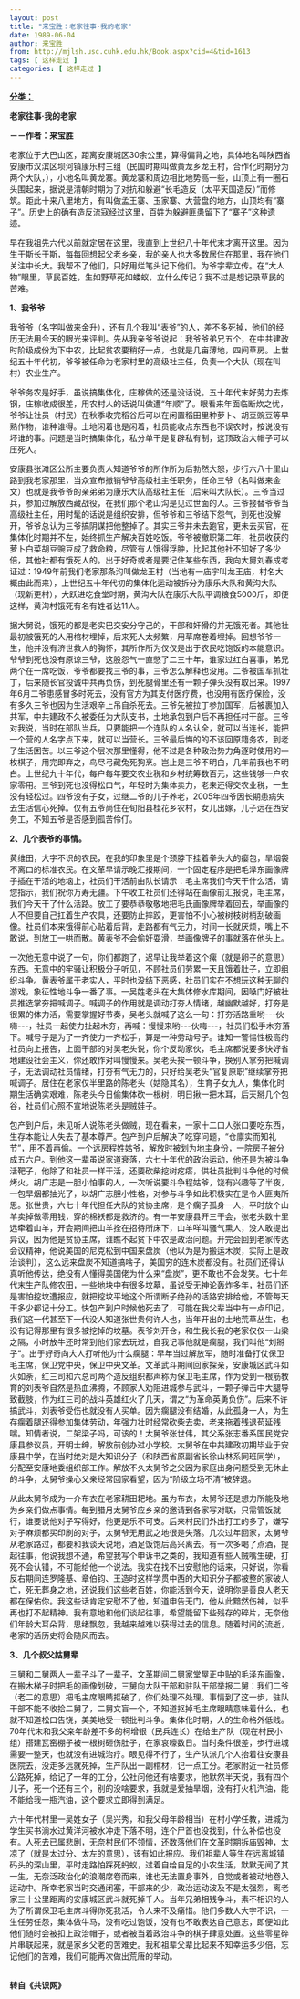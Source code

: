 ```yaml
---
layout: post
title: "来宝胜：老家往事·我的老家"
date: 1989-06-04
author: 来宝胜
from: http://mjlsh.usc.cuhk.edu.hk/Book.aspx?cid=4&tid=1613
tags: [ 这样走过 ]
categories: [ 这样走过 ]
---
```


<div style="margin: 15px 10px 10px 0px;">
 <div>
  <span id="ctl00_ContentPlaceHolder1_chapter1_SubjectLabel" style="font-weight:bold;text-decoration:underline;">
   分类：
  </span>
 </div>
 <p>
  <strong>
   老家往事·我的老家
  </strong>
 </p>
 <p>
  <strong>
   －－作者：来宝胜
  </strong>
 </p>
 <p>
  老家位于大巴山区，距离安康城区30余公里，算得偏背之地，具体地名叫陕西省安康市汉滨区坝河镇康乐村三组（民国时期叫做黄龙乡龙王村，合作化时期分为两个大队，），小地名叫黄龙寨。黄龙寨和周边相比地势高一些，山顶上有一圈石头围起来，据说是清朝时期为了对抗和躲避“长毛造反（太平天国造反）”而修筑。距此十来八里地方，有叫做孟王寨、玉家寨、大营盘的地方，山顶均有“寨子”。历史上的确有造反流寇经过这里，百姓为躲避匪患留下了“寨子”这种遗迹。
 </p>
 <p>
  早在我祖先六代以前就定居在这里，我直到上世纪八十年代末才离开这里。因为生于斯长于斯，每每回想起父老乡亲，我的亲人也大多数居住在那里，我在他们关注中长大。我帮不了他们，只好用烂笔头记下他们。为爷字辈立传。在“大人物”眼里，草民百姓，生如野草死如蝼蚁，立什么传记？我不过是想记录草民的苦难。
 </p>
 <p>
  <strong>
   1、我爷爷
  </strong>
 </p>
 <p>
  我爷爷（名字叫做来金升），还有几个我叫“表爷”的人，差不多死掉，他们的经历无法用今天的眼光来评判。先从我亲爷爷说起：我爷爷弟兄五个，在中共建政时阶级成份为下中农，比起贫农要稍好一点，也就是几亩薄地，四间草房。上世纪五十年代初，爷爷被任命为老家村里的高级社主任，负责一个大队（现在叫村）农业生产。
 </p>
 <p>
  爷爷务农是好手，虽说搞集体化，庄稼做的还是没话说。五十年代末好劳力去炼钢，庄稼收成很差，用农村人的话说叫做遭“年顺”了。眼看来年面临断炊之忧，爷爷让社员（村民）在秋季收完稻谷后可以在闲置稻田里种萝卜、胡豆豌豆等早熟作物，谁种谁得。土地闲着也是闲着，社员能收点东西也不误农时，按说没有坏谁的事。问题是当时搞集体化，私分单干是复辟私有制，这顶政治大帽子可以压死人。
 </p>
 <p>
  安康县张滩区公所主要负责人知道爷爷的所作所为后勃然大怒，步行六八十里山路到我老家那里，当众宣布撤销爷爷高级社主任职务，任命三爷（名叫做来金文）也就是我爷爷的亲弟弟为康乐大队高级社主任（后来叫大队长）。三爷当过兵，参加过解放西藏战役，在我们那个老山沟是见过世面的人。三爷接替爷爷当高级社主任，用时髦的话说是组织安排，但爷爷和三爷结下怨气，到死也没解开，爷爷总认为三爷搞阴谋把他整掉了。其实三爷并未去跑官，更未去买官，在集体化时期并不左，始终抓生产解决百姓吃饭。爷爷被撤职第二年，社员收获的萝卜白菜胡豆豌豆成了救命粮，尽管有人饿得浮肿，比起其他社不知好了多少倍，其他社都有饿死人的。出于好奇或者是要记住某些东西，我向大舅刘春成考证过：1949年前我们老家那条沟叫做龙王村（当地有一庙宇叫龙王庙，村名大概由此而来），上世纪五十年代初的集体化运动被拆分为康乐大队和黄沟大队（现新更村），大跃进吃食堂时期，黄沟大队在康乐大队平调粮食5000斤，即便这样，黄沟村饿死有名有姓者达11人。
 </p>
 <p>
  据大舅说，饿死的都是老实巴交安分守己的，干部和奸猾的并无饿死者。其他社最初被饿死的人用棺材埋掉，后来死人太频繁，用草席卷着埋掉。回想爷爷一生，他并没有济世救人的胸怀，其所作所为仅仅是出于农民吃饱饭的本能意识。爷爷到死也没有原谅三爷，这股怨气一直憋了二三十年，谁家过红白喜事，弟兄两个在一席吃饭，爷爷都要找三爷的事，三爷怎么解释也没用。二爷被国军抓壮丁，后来随长官投诚中共再负伤，到死腿骨里还有一颗子弹头没有取出来。1997年6月二爷患感冒多时死去，没有官方为其支付医疗费，也没用有医疗保险，没有多久三爷也因为生活艰辛上吊自杀死去。三爷先被拉丁参加国军，后被裹加入共军，中共建政不久被委任为大队支书，土地承包到户后不再担任村干部。三爷对我说，当时在部队当兵，只要能把一个连队的人名认全，就可以当连长，能把一个营的人名字点下来，就可以当营长。三爷最后悔的的不该回原籍务农，到老了生活困苦。以三爷这个层次那里懂得，他不过是各种政治势力角逐时使用的一枚棋子，用完即弃之，鸟尽弓藏兔死狗烹。岂止是三爷不明白，几年前我也不明白。上世纪九十年代，每户每年要交农业税和乡村统筹数百元，这些钱够一户农家零用。三爷到死也没得松口气，年轻时为集体卖力，老来还得交农业税，一生没有轻松过。四爷没有子女，过继二爷的儿子养老，2005年四爷因长期患病失去生活信心死掉。仅有五爷尚住在旬阳县桂花乡农村，女儿出嫁，儿子远在西安务工，不知五爷是否感到孤苦伶仃。
 </p>
 <p>
  <strong>
   2、几个表爷的事情。
  </strong>
 </p>
 <p>
  黄维田，大字不识的农民，在我的印象里是个颈脖下挂着拳头大的瘿包，旱烟袋不离口的标准农民。在文革早请示晚汇报期间，一个固定程序是把毛泽东画像牌子插在干活的地垴上，社员们干活前由队长请示：毛主席我们今天干什么活，请您指示，我们祝你万寿无疆。下午收工社员们还得站在画像前汇报说，毛主席，我们今天干了什么活路。放工了要恭恭敬敬地把毛氏画像牌举着回去，举画像的人不但要自己扛着生产农具，还要防止摔跤，更害怕不小心被树枝树梢刮破画像。社员们本来饿得前心贴着后背，走路都有气无力，时间一长就厌烦，嘴上不敢说，到放工一哄而散。黄表爷不会偷奸耍滑，举画像牌子的事就落在他头上。
 </p>
 <p>
  一次他无意中说了一句，你们都跑了，迟早让我举着这个瘰（就是卵子的意思）东西。无意中的牢骚让积极分子听见，不顾社员们劳累一天且饿着肚子，立即组织斗争。黄表爷属于老实人，平时也没结下恶感，社员们实在不想玩这种无聊的游戏，象征性地斗争一番了事。一吴姓老头在大集体修水库期间，因嗓门好被社员推选掌夯把喊调子。喊调子的作用就是调动打夯人情绪，越幽默越好，打夯是很累的体力活，需要掌握好节奏，吴老头就喊了这么一句：打夯活路重哟---伙嗨---，社员一起使力扯起木夯，再喊：慢慢来哟---伙嗨---，社员们松手木夯落下。喊号子是为了一齐使力一齐松手，算是一种劳动号子。谁知一警惕性极高的社员向上报告，上面干部的对吴老头说，你个反动家伙，毛主席都说要多快好省地建设社会主义，你还敢作对叫慢慢来。吴老头挨一顿斗争，换别人掌夯把喊调子，无法调动社员情绪，打夯有气无力的，只好给吴老头“官复原职”继续掌夯把喊调子。居住在老家仅半里路的陈老头（姑隐其名），生育子女九人，集体化时期生活确实艰难，陈老头今日偷集体砍一根树，明日揪一把木耳，后天掰几个包谷，社员们心照不宣地说陈老头是贼娃子。
 </p>
 <p>
  包产到户后，未见听人说陈老头做贼，现在看来，一家十二口人张口要吃东西，生存本能让人失去了基本尊严。包产到户后解决了吃穿问题，“仓廪实而知礼节”，用不着再偷。一个远房程姓姑爷，解放时被划为地主身份，一院房子被分成五六户。到他这一辈虽说家道衰落，六七十年代的政治运动，他还是为被斗争活靶子，他除了和社员一样干活，还要砍柴挖树疙瘩，供社员批判斗争他的时候烤火。胡广志是一胆小怕事的人，一次听说要斗争程姑爷，饶有兴趣等了半夜，一包旱烟都抽光了，以胡广志胆小性格，对参与斗争如此积极实在是令人匪夷所思。张世贵，六七十年代担任大队的贫协主席，是个瘸子孤身一人，平时放个山羊卖掉做零用钱，穿的棉袄都是救济的。有一年安康县开三干会，张老头数十里远牵着山羊，开会期间把山羊拴在招待所床下，山羊咩叫骚气熏人，没人敢提出异议，因为他是贫协主席，谁瞧不起贫下中农是政治问题。开完会回到老家传达会议精神，他说美国的尼克松到中国来盘炭（他以为是为搬运木炭，实际上是政治谈判），这么远来盘炭不知道搞啥子，美国穷的连木炭都没有。社员们还得认真听他传达，绝没有人懂得美国佬为什么来“盘炭”，更不敢也不会发笑。七十年代末生产队修农田，一些地块中有很多坟墓，虽说受无神论轰炸多年，社员们还是害怕挖坟遭报应，就把挖坟平地这个所谓断子绝孙的活路安排给他，不管每天干多少都记十分工。快包产到户时候他死去了，可能在我父辈当中有一点印记，我们这一代甚至下一代没人知道张世贵何许人也，当年开出的土地荒草丛生，也没有记得那里有很多被挖掉的坟墓。表爷刘开仓，和生我长我的老家仅仅一山梁之隔，小时放牛还时常到他们家去玩过，自我记事他就是瘸腿，我们叫他“刘掰子”。出于好奇向大人打听他为什么瘸腿：早年当过解放军，随时准备打仗保卫毛主席，保卫党中央，保卫中央文革。文革武斗期间回家探亲，安康城区武斗如火如荼，红三司和六总司两个造反组织都声称为保卫毛主席，作为受到一根筋教育的刘表爷自然是热血沸腾，不顾家人劝阻进城参与武斗，一颗子弹击中大腿导致截肢，作为红三司的战斗英雄红火了几天，谓之“为革命英勇负伤”。后来不许搞武斗，刘表爷受伤也就没有人买单。因为瘸腿没有结婚，从此孤身一人，为生存瘸着腿还得参加集体劳动，年强力壮时经常砍柴去卖，老来拖着残退苟延残喘。知情者说，二架梁子吗，可该的！太舅爷张世伟，其父系张志番系国民党安康县参议员，开明士绅，解放前创办过小学校。太舅爷在中共建政初期毕业于安康县中学，在当时绝对是大知识分子（和陕西省原副省长徐山林系同班同学），分配至安康地委组织部工作。解放不久太舅爷之父因为家庭出身问题受到无休止的斗争，太舅爷操心父亲经常回家看望，因为“阶级立场不清”被辞退。
 </p>
 <p>
  从此太舅爷成为一介布衣在老家耕田耙地。虽为布衣，太舅爷还是想力所能及地为乡亲们做点事情。每到腊月太舅爷应乡亲的邀请到各家写对联，只需管饭就行，谁要说他对子写得好，他更是乐不可支。后来村民们外出打工的多了，嫌写对子麻烦都买印刷的对子，太舅爷无用武之地很是失落。几次过年回家，太舅爷从老家路过，都要和我谈天说地，酒足饭饱后高兴离去。有一次多喝了点酒，提起往事，他说我想不通，希望我写个申诉书之类的，我知道有些人贼嘴生硬，打死不会认错，不可能给他一个说法。我实在找不出安慰他的话来，只好说，你看反右期间连罗隆基、章伯钧、王造时这样学贯中西的大知识分子都被整的家破人亡，死无葬身之地，还说我们这些老百姓，你能活到今天，说明你是善良人老天都在保佑你。我这些话肯定安慰不了他，知道申告无门，他从此黯然伤神，似乎再也打不起精神。我有意地和他们谈起往事，希望能留下些残存的碎片，无奈他们年龄大耳朵背，思绪飘忽，我越来越难以获得过去的信息。随着时间的流逝，老家的活历史将会随风而去。
 </p>
 <p>
  <strong>
   3、几个叔父姑舅辈
  </strong>
 </p>
 <p>
  三舅和二舅两人一辈子斗了一辈子，文革期间二舅家堂屋正中贴的毛泽东画像，在搬木梯子时把毛的画像划破，三舅向大队干部和驻队干部举报二舅：我们二爷（老二的意思）把毛主席眼睛抠破了，你们处理不处理。事情到了这一步，驻队干部不能不收拾二舅了，二舅文盲一个，不知道抠掉毛主席眼睛意味着什么，也就不知道松口告饶，美美地受一顿批判斗争。集体化时期，人的生命格外低贱。70年代末和我父亲年龄差不多的柯增银（民兵连长）在给生产队（现在村民小组）搭建瓦窑棚子被一根树砸伤肚子，在家哀嚎数日。当时条件很差，步行进城需要一整天，也就没有进城治疗。眼见得不行了，生产队派几个人抬着往安康县医院去，没走多远就死掉，生产队出一副棺材，记一点工分。老家附近一社员修公路死掉，给记了一年的工分，公社问他还有啥要求，他默然半天说，我有四个儿子，死一个还有三个，别的没啥要求，我就是爱抽旱烟，没有打火机汽油，能不能给我一瓶汽油，这个要求立即得到满足。
 </p>
 <p>
  六十年代村里一吴姓女子（吴兴秀，和我父母年龄相当）在村小学任教，进城为学生买书淌水过黄洋河被水冲走下落不明，连个尸首也没找到，什么补偿也没有。人死去已属悲剧，无奈村民们不领情，还数落他们在文革时期拆庙毁神，太凉了（就是太过分、太左的意思），该有如此报应。我们祖辈人等生在远离城镇码头的深山里，平时走路怕踩死蚂蚁，过着自给自足的小农生活，默默无闻了其一生，无奈泛政治化的浪潮席卷而来，谁也无法置身事外，自觉或者被动地卷入运动中。所幸老家当时交通闭塞，干部来的少，政治运动波及不是太强烈，离老家三十公里距离的安康城区武斗就死掉千人。当年兄弟相残争斗，素不相识的人为了所谓保卫毛主席斗得你死我活，令人来不及痛惜。他们多数人大字不识，一生任劳任怨，集体做牛马，没有吃过饱饭，没有也不敢表达自己意志，即便如此他们随时会被扣上政治帽子，或者被当着政治斗争的棋子肆意处置。这些零星碎片串联起来，就是家乡父老的苦难史。我和祖辈父辈比起来不知幸运多少倍，忘记他们的苦难，我们可能再次做出荒唐的举动。
 </p>
 <p>
  <br/>
  <strong>
   转自《共识网》
  </strong>
 </p>
</div>


